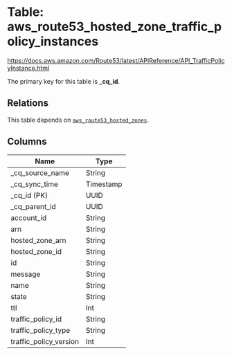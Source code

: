 # Table: aws_route53_hosted_zone_traffic_policy_instances

https://docs.aws.amazon.com/Route53/latest/APIReference/API_TrafficPolicyInstance.html

The primary key for this table is **_cq_id**.

## Relations
This table depends on [`aws_route53_hosted_zones`](aws_route53_hosted_zones.md).

## Columns
| Name          | Type          |
| ------------- | ------------- |
|_cq_source_name|String|
|_cq_sync_time|Timestamp|
|_cq_id (PK)|UUID|
|_cq_parent_id|UUID|
|account_id|String|
|arn|String|
|hosted_zone_arn|String|
|hosted_zone_id|String|
|id|String|
|message|String|
|name|String|
|state|String|
|ttl|Int|
|traffic_policy_id|String|
|traffic_policy_type|String|
|traffic_policy_version|Int|